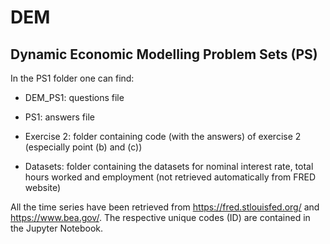 # DEM
Dynamic Economic Modelling Problem Sets (PS) 
----------------------------------------------
In the PS1 folder one can find: 

- DEM_PS1: questions file

- PS1: answers file

- Exercise 2: folder containing code (with the answers) of exercise 2 (especially point (b) and (c))

- Datasets: folder containing the datasets for nominal interest rate, total hours worked and employment (not retrieved automatically from FRED website)

All the time series have been retrieved from https://fred.stlouisfed.org/ and https://www.bea.gov/. The respective unique codes (ID) are contained in the Jupyter Notebook.
